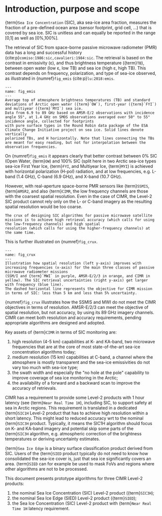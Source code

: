 # Introduction, purpose and scope

{term}`Sea Ice Concentration` (SIC), aka sea-ice area fraction, measures the fraction of a pre-defined ocean area (sensor footprint, grid cell, ...) that is covered by sea ice.
SIC is unitless and can equally be reported in the range [0,1] as well as [0%,100%].

The retrieval of SIC from space-borne passive microwave radiometer (PMR) data has a long and successful history {cite:p}`comiso:1986:sic,cavalieri:1984:sic`. The retrieval is based
on the contrast in emissivity (ε), and thus brightness temperature ({term}`TB`), between open water (low ε, low TB) and sea ice (high ε, high TB). This contrast depends on frequency,
polarization, and type of sea-ice observed, as illustrated in {numref}`fig_emis` {cite:p}`lu:2018:emis`.

```{figure} static_imgs/sea_ice_emis.png
---
name: fig_emis
---
Average top of atmosphere brightness temperatures (TB) and standard deviations of Arctic open water ({term}`OW`), first-year ({term}`FYI`) and multiyear ({term}`MYI`) sea ice.
Data from 6.9 to 89 GHz based on AMSR-E/2 observations with incidence angle 55°, at 1.4 GHz on SMOS observations averaged over 50° to 55° incidence angle, collected for footprints
with pure surface types in the Round Robin data package of the ESA Climate Change Initiative project on sea ice. Solid lines denote vertically
polarized TBs, and H horizontally. Note that lines connecting the TBs are meant for easy reading, but not for interpolation between the observation frequencies.
```

On {numref}`fig_emis` it appears clearly that better contrast between 0% SIC (Open Water, {term}`OW`) and 100% SIC (split here in two Arctic sea-ice types sea-ice  First Year Ice, {term}`FYI`,
and Multiyear Ice, {term}`MYI`) is achieved with horizontal polarization (H-pol) radiation, and at low frequencies, e.g. L-band (1.4 GHz), C-band (6.9 GHz), and X-band (10.7 GHz).

However, with real-aperture space-borne PMR sensors like {term}`SSMIS`, {term}`AMSR2`, and also {term}`CIMR`, the low frequency channels are those with the coarsest spatial resolution. Even in
the case of CIMR, the Level-2 SIC product cannot rely only on the L- or C-band imagery as the resulting spatial resolution would be too coarse.

```{important}
The crux of designing SIC algorithms for passive microwave satellite missions is to achieve high retrieval accuracy (which calls for using the low-frequency channels) and high spatial
resolution (which calls for using the higher-frequency channels) at the same time.
```

This is further illustrated on {numref}`fig_crux`.

```{figure} static_imgs/sic_crux_diagram.png
---
name: fig_crux
---
Illustration how spatial resolution (left y-axis) improves with increasing frequencies (x-axis) for the main three classes of passive microwave radiometer missions
(SSM/I and {term}`MWI` in purple, AMSR-E/2/3 in orange, and CIMR in yellow). The SIC retrieval uncertainties (right y-axis) get larger with frequency (blue line).
The dashed horizontal line represents the objective for CIMR mission in terms of SIC: less than 5 km and less than 5% uncertainty.
```

{numref}`fig_crux` illustrates how the SSMIS and MWI do not meet the CIMR objectives in terms of resolution. AMSR-E/2/3 can meet the objective of spatial resolution,
but not accuracy, by using its 89 GHz imagery channels. CIMR can meet both resolution and accuracy requirements, pending appropriate algorithms are designed and adopted.

Key assets of {term}`CIMR` in terms of SIC monitoring are:
1. high resolution (4-5 km) capabilities at K- and KA-band, two microwave frequencies that are at the core of most state-of-the-art sea-ice concentration algorithms today;
2. medium resolution (15 km) capabilities at C-band, a channel where the atmosphere is mostly transparent and the sea-ice emissivities do not vary too much with sea-ice type;
3. the swath width and especially the "no hole at the pole" capability to improve coverage of sea ice monitoring in the Arctic;
4. the availability of a forward and a backward scan to improve the accuracy of retrievals.

CIMR has a requirement to provide some Level-2 products with 1 hour latency (see {term}`Near Real Time 1H`), including SIC, to
support safety at sea in Arctic regions. This requirement is translated in a dedicated {term}`SIC1H` Level-2 product that has to achieve
high resolution within a short latency. This might lead to reduced accuracy wrt to the nominal {term}`SIC3H` product. Typically, it means
the SIC1H algorithm should focus on K- and KA-band imagery and potential skip some parts of the {term}`SIC3H` algorithm, e.g. atmospheric correction
of the brightness temperatures or deriving uncertainty estimates.

{term}`Sea Ice Edge` is a binary surface classification product derived from SIC. Users of the {term}`SIED` product typically do not need
to know how consolidated the sea-ice cover is, just that sea ice significantly covers an area. {term}`SIED` can for example be used to mask
FoVs and regions where other algorithms are not to be processed.

This document presents prototype algorithms for three CIMR Level-2 products:
1. the nominal Sea Ice Concentration (SIC) Level-2 product ({term}`SIC3H`);
2. the nominal Sea Ice Edge (SIED) Level-2 product ({term}`SIED`);
3. the Sea Ice Concentration (SIC) Level-2 product with {term}`Near Real Time 1H` latency requirement.

